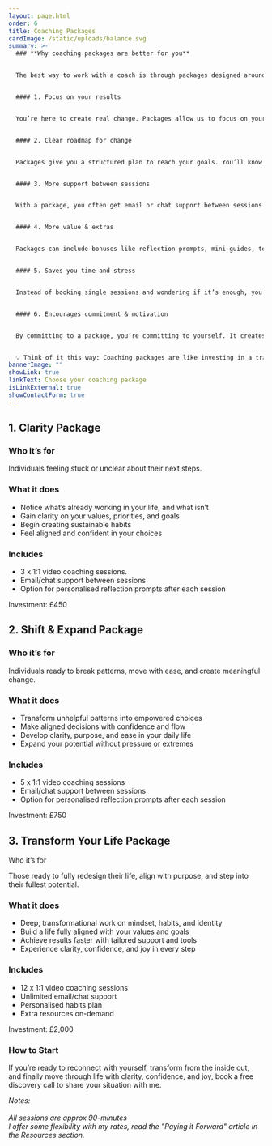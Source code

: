 ```yaml
---
layout: page.html
order: 6
title: Coaching Packages
cardImage: /static/uploads/balance.svg
summary: >-
  ### **Why coaching packages are better for you**


  The best way to work with a coach is through packages designed around results, not time. Here’s why that matters for you:


  #### 1. Focus on your results


  You’re here to create real change. Packages allow us to focus on your transformation, so you get the outcome you want faster and more effectively.


  #### 2. Clear roadmap for change


  Packages give you a structured plan to reach your goals. You’ll know exactly what to expect, what steps to take, and how to track your progress – no guessing, no wasted effort.


  #### 3. More support between sessions


  With a package, you often get email or chat support between sessions. That means guidance, encouragement, and answers when you need them, not just during our calls.


  #### 4. More value & extras


  Packages can include bonuses like reflection prompts, mini-guides, templates, or accountability checkins – tools that help you integrate change and make it last.


  #### 5. Saves you time and stress


  Instead of booking single sessions and wondering if it’s enough, you have a clear plan. Less uncertainty, more momentum.


  #### 6. Encourages commitment & motivation


  By committing to a package, you’re committing to yourself. It creates accountability and motivation to show up for your own growth – and you’ll see real progress faster.


  💡 Think of it this way: Coaching packages are like investing in a transformation journey. You’re not paying for minutes, you’re investing in the results, support, and tools that help you finally move through life with clarity, confidence, and joy.
bannerImage: ""
showLink: true
linkText: Choose your coaching package
isLinkExternal: true
showContactForm: true
---
```

## 1. Clarity Package

### Who it’s for

Individuals feeling stuck or unclear about their next steps.

### What it does

* Notice what’s already working in your life, and what isn’t
* Gain clarity on your values, priorities, and goals
* Begin creating sustainable habits
* Feel aligned and confident in your choices

### Includes

* 3 x 1:1 video coaching sessions.
* Email/chat support between sessions
* Option for personalised reflection prompts after each session

Investment: £450

## 2. Shift & Expand Package

### Who it’s for

Individuals ready to break patterns, move with ease, and create meaningful change.

### What it does

* Transform unhelpful patterns into empowered choices
* Make aligned decisions with confidence and flow
* Develop clarity, purpose, and ease in your daily life
* Expand your potential without pressure or extremes

### Includes

* 5 x 1:1 video coaching sessions
* Email/chat support between sessions
* Option for personalised reflection prompts after each session

Investment: £750

## 3. Transform Your Life Package

Who it’s for

Those ready to fully redesign their life, align with purpose, and step into their fullest potential.

### What it does

* Deep, transformational work on mindset, habits, and identity
* Build a life fully aligned with your values and goals
* Achieve results faster with tailored support and tools
* Experience clarity, confidence, and joy in every step

### Includes

* 12 x 1:1 video coaching sessions
* Unlimited email/chat support
* Personalised habits plan
* Extra resources on-demand

Investment: £2,000

### How to Start

If you’re ready to reconnect with yourself, transform from the inside out, and finally move through life with clarity, confidence, and joy, book a free discovery call to share your situation with me.

*Notes:* \
\
*All sessions are approx 90-minutes*\
*I offer some flexibility with my rates, read the "Paying it Forward" article in the Resources section.*
